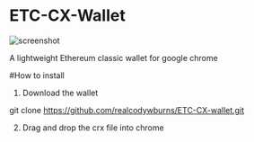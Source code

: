 
# ETC-CX-Wallet
![screenshot](https://github.com/realcodywburns/ETC-CX-Wallet/blob/master/chrome-extension/images/walletcx.png)


A lightweight Ethereum classic wallet for google chrome

#How to install

1) Download the wallet

git clone https://github.com/realcodywburns/ETC-CX-wallet.git 

2) Drag and drop the crx file into chrome

